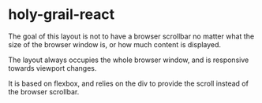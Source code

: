 # holy-grail-react

The goal of this layout is not to have a browser scrollbar no matter what the size of the browser window is, or how much content is displayed.

The layout always occupies the whole browser window, and is responsive towards viewport changes. 

It is based on flexbox, and relies on the div to provide the scroll instead of the browser scrollbar. 
